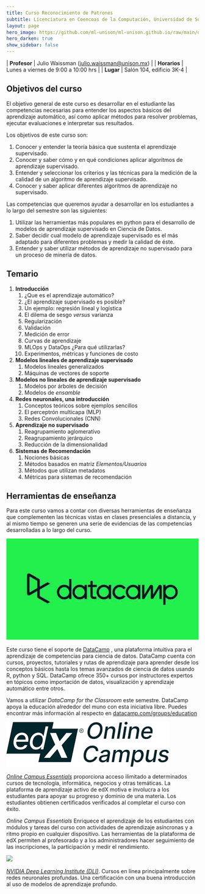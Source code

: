```yaml
---
title: Curso Reconocimiento de Patrones
subtitle: Licenciatura en Coencoas de la Computación, Universidad de Sonora
layout: page
hero_image: https://github.com/ml-unison/ml-unison.github.io/raw/main/docs/img/alt-banner.jpg
hero_darken: true
show_sidebar: false
---
```



| **Profesor**    | Julio Waissman (julio.waissman@unison.mx)  |
| **Horarios**    | Lunes a viernes de 9:00 a 10:00 hrs        |
| **Lugar**       | Salón 104, edificio 3K-4                   |

## Objetivos del curso

El objetivo general de este curso es desarrollar en el estudiante las competencias necesarias para entender los aspectos básicos del aprendizaje automático, así como aplicar métodos para resolver problemas, ejecutar evaluaciones e interpretar sus resultados.

Los objetivos de este curso son:

1. Conocer y entender la teoría básica que sustenta el aprendizaje supervisado.
2. Conocer y saber cómo y en qué condiciones aplicar algoritmos de aprendizaje supervisado.
3. Entender y seleccionar los criterios y las técnicas para la medición de la calidad de un algoritmo de aprendizaje supervisado.
4. Conocer y saber aplicar diferentes algoritmos de aprendizaje no supervisado.


Las competencias que queremos ayudar a desarrollar en los estudiantes a lo largo del semestre son las siguientes:

1. Utilizar las herramientas más populares en python para el desarrollo de modelos de aprendizaje supervisado en Ciencia de Datos.
2. Saber decidir cual modelo de aprendizaje supervisado es el más adaptado para diferentes problemas y medir la calidad de éste.
3. Entender y saber utilizar métodos de aprendizaje no supervisado para un proceso de minería de datos.

## Temario

1. **Introducción** 
   1. ¿Que es el aprendizaje automático?
   2. ¿El aprendizaje supervisado es posible? 
   3. Un ejemplo: regresión lineal y logística
   4. El dilema de sesgo *versus* varianza
   5. Regularización 
   6. Validación 
   7. Medición de error
   8. Curvas de aprendizaje
   9. MLOps y DataOps ¿Para qué utilizarlas?
   10. Experimentos, métricas y funciones de costo
2. **Modelos lineales de aprendizaje supervisado** 
   1. Modelos lineales generalizados
   2. Máquinas de vectores de soporte
3. **Modelos no lineales de aprendizaje supervisado** 
   1. Modelos por árboles de decisión
   2. Modelos de *ensamble*
4. **Redes neuronales, una introducción** 
   1. Conceptos teóricos sobre ejemplos sencillos
   2. El perceptrón multicapa (MLP)
   3. Redes Convolucionales (CNN)
5. **Aprendizaje no supervisado** 
   1. Reagrupamiento aglomerativo
   2. Reagrupamiento jerárquico
   3. Reducción de la dimensionalidad
6. **Sistemas de Recomendación** 
   1. Nociones básicas
   2. Métodos basados en matriz *Elementos/Usuarios*
   3. Métodos que utilizan metadatos 
   4. Métricas para sistemas de recomendación


## Herramientas de enseñanza

Para este curso vamos a contar con diversas herramientas de enseñanza
que complementen las técnicas vistas en clases presenciales a distancia, 
y al mismo tiempo se generen una serie de evidencias de las competencias
desarrolladas a lo largo del curso.


![](https://github.com/ml-unison/ml-unison.github.io/raw/main/docs/img/datacamp.jpg)


Este curso tiene el soporte de [DataCamp](https://www.datacamp.com/) , una plataforma intuitiva para el aprendizaje de competencias para ciencia de datos.
DataCamp cuenta con cursos, proyectos, tutoriales y rutas de aprendizaje para aprender desde los conceptos básicos hasta los temas avanzados de
ciencia de datos usando R, python y SQL. DataCamp ofrece 350+ cursos por instructores expertos en tópicos como importación de datos, visualización 
y aprendizaje automático entre otros.

Vamos a utilizar *DataCamp for the Classroom* este semestre. DataCamp apoya la educación alrededor del muno con esta iniciativa libre. Puedes encontrar más información al respecto en
[datacamp.com/groups/education](datacamp.com/groups/education)

![](https://github.com/ml-unison/ml-unison.github.io/raw/main/docs/img/edx.png)

[*Online Campus Essentials*](https://campus.edx.org/es/essentials) proporciona acceso ilimitado a determinados cursos de tecnología, informática, negocios y otras temáticas. La plataforma de aprendizaje activo de edX motiva e involucra a los estudiantes para apoyar su progreso y dominio de una materia. Los estudiantes obtienen certificados verificados al completar el curso con éxito.

*Online Campus Essentials* Enriquece el aprendizaje de los estudiantes con módulos y tareas del curso con actividades de aprendizaje asíncronas y a ritmo propio en cualquier dispositivo. Las herramientas de la plataforma de edX permiten al profesorado y a los administradores hacer seguimiento de las inscripciones, la participación y medir el rendimiento.


![](https://www.nvidia.com/content/dam/en-zz/Solutions/about-nvidia/logo-and-brand/01-nvidia-logo-vert-500x200-2c50-p.png)

[*NVIDIA Deep Learning Institute (DLI)*](https://www.nvidia.com/en-us/training/). Cursos en línea principalmente sobre redes neuronales profundas. Una certificación con una buena introducción al uso de modelos de aprendizaje profundo.

